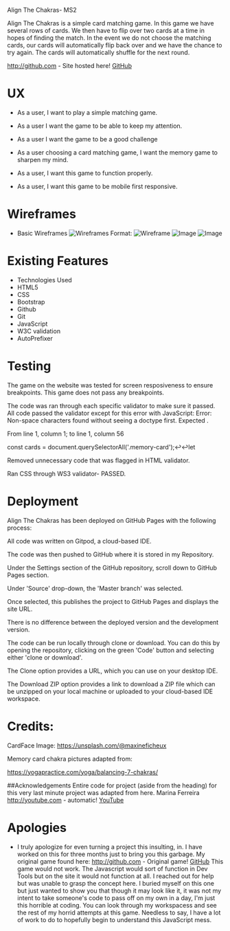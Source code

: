 Align The Chakras- MS2

Align The Chakras is a simple card matching game. In this game we have several rows of cards. We then have to flip over two cards at a time in
hopes of finding the match. In the event we do not choose the matching cards, our cards will automatically flip back over and we have
the chance to try again. The cards will automatically shuffle for the next round. 

http://github.com - Site hosted here!
[GitHub]( https://susanmarie87.github.io/Oil-Match-Game/)

# UX

* As a user, I want to play a simple matching game.

* As a user I want the game to be able to keep my attention.

* As a user I want the game to be a good challenge

* As a user choosing a card matching game, I want the memory game to sharpen my mind.

* As a user, I want this game to function properly.

* As a user, I want this game to be mobile first responsive.

# Wireframes
* Basic Wireframes
![Wireframes](assets/images/MS2Wireframe(1).jpg)
Format: ![Wireframe](url)
![Image]('assets/Wireframes/MS2Wireframe(2).jpg')
![Image]('assets/Wireframes/MS2Wireframe(3).jpg')


# Existing Features

* Technologies Used
* HTML5
* CSS
* Bootstrap
* Github
* Git
* JavaScript
* W3C validation
* AutoPrefixer

# Testing
The game on the website was tested for screen resposiveness to ensure breakpoints. This game does not pass any breakpoints.


The code was ran through each specific validator to make sure it passed.
All code passed the validator except for this error with JavaScript:
Error: Non-space characters found without seeing a doctype first. Expected <!DOCTYPE html>.

From line 1, column 1; to line 1, column 56

const cards = document.querySelectorAll('.memory-card');↩↩let 

Removed unnecessary code that was flagged in HTML validator.

Ran CSS through WS3 validator- PASSED.

# Deployment
Align The Chakras has been deployed on GitHub Pages with the following process:

All code was written on Gitpod, a cloud-based IDE.

The code was then pushed to GitHub where it is stored in my Repository.

Under the Settings section of the GitHub repository, scroll down to GitHub Pages section.

Under 'Source' drop-down, the 'Master branch' was selected.

Once selected, this publishes the project to GitHub Pages and displays the site URL.

There is no difference between the deployed version and the development version.

The code can be run locally through clone or download. You can do this by opening the repository, clicking on the green 'Code' button and selecting either 'clone or download'.

The Clone option provides a URL, which you can use on your desktop IDE.

The Download ZIP option provides a link to download a ZIP file which can be unzipped on your local machine or uploaded to your cloud-based IDE workspace.

# Credits:
CardFace Image:
https://unsplash.com/@maxineficheux

Memory card chakra pictures adapted from:

https://yogapractice.com/yoga/balancing-7-chakras/

##Acknowledgements
Entire code for project (aside from the heading) for this very last minute project was adapted from here.
Marina Ferreira
http://youtube.com - automatic!
[YouTube](https://www.youtube.com/watch?v=ZniVgo8U7ek)


# Apologies

* I truly apologize for even turning a project this insulting, in. I have worked on this for three months just to bring you this garbage. 
My original game found here: http://github.com - Original game!
[GitHub]( https://susanmarie87.github.io/Match-My-Oils/) This game would not work. The Javascript would sort of function in Dev Tools but on the site
it would not function at all. I reached out for help but was unable to grasp the concept here. 
 I buried myself on this one but just wanted to show you that though it may look like it,  it was not my intent to take someone's code to pass off on my own in a day, I'm just 
 this horrible at coding. You can look through my workspacess and see the rest of my horrid attempts at this game. Needless to say, I have a lot of
work to do to hopefully begin to understand this JavaScript mess.

